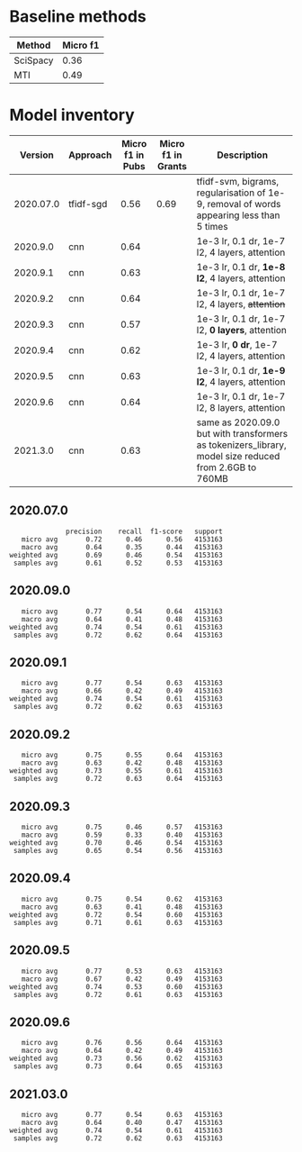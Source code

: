 # Baseline methods

Method   | Micro f1
-------- | -------
SciSpacy | 0.36
MTI      | 0.49

# Model inventory

Version   | Approach    | Micro f1 in Pubs | Micro f1 in Grants | Description
--------- | ----------- | ---------------- | ------------------ | -------
2020.07.0 | tfidf-sgd   | 0.56             | 0.69               | tfidf-svm, bigrams, regularisation of 1e-9, removal of words appearing less than 5 times
2020.9.0  | cnn         | 0.64             |                    | 1e-3 lr, 0.1 dr, 1e-7 l2, 4 layers, attention
2020.9.1  | cnn         | 0.63             |                    | 1e-3 lr, 0.1 dr, **1e-8 l2**, 4 layers, attention
2020.9.2  | cnn         | 0.64             |                    | 1e-3 lr, 0.1 dr, 1e-7 l2, 4 layers, ~~attention~~
2020.9.3  | cnn         | 0.57             |                    | 1e-3 lr, 0.1 dr, 1e-7 l2, **0 layers**, attention
2020.9.4  | cnn         | 0.62             |                    | 1e-3 lr, **0 dr**, 1e-7 l2, 4 layers, attention
2020.9.5  | cnn         | 0.63             |                    | 1e-3 lr, 0.1 dr, **1e-9 l2**, 4 layers, attention
2020.9.6  | cnn         | 0.64             |                    | 1e-3 lr, 0.1 dr, 1e-7 l2, 8 layers, attention
2021.3.0  | cnn         | 0.63             |                    | same as 2020.09.0 but with transformers as tokenizers_library, model size reduced from 2.6GB to 760MB

## 2020.07.0

```
              precision    recall  f1-score   support
   micro avg       0.72      0.46      0.56   4153163
   macro avg       0.64      0.35      0.44   4153163
weighted avg       0.69      0.46      0.54   4153163
 samples avg       0.61      0.52      0.53   4153163
```

## 2020.09.0

```
   micro avg       0.77      0.54      0.64   4153163
   macro avg       0.64      0.41      0.48   4153163
weighted avg       0.74      0.54      0.61   4153163
 samples avg       0.72      0.62      0.64   4153163
```

## 2020.09.1

```
   micro avg       0.77      0.54      0.63   4153163
   macro avg       0.66      0.42      0.49   4153163
weighted avg       0.74      0.54      0.61   4153163
 samples avg       0.72      0.62      0.63   4153163
```

## 2020.09.2

```
   micro avg       0.75      0.55      0.64   4153163
   macro avg       0.63      0.42      0.48   4153163
weighted avg       0.73      0.55      0.61   4153163
 samples avg       0.72      0.63      0.64   4153163
```

## 2020.09.3

```
   micro avg       0.75      0.46      0.57   4153163
   macro avg       0.59      0.33      0.40   4153163
weighted avg       0.70      0.46      0.54   4153163
 samples avg       0.65      0.54      0.56   4153163
```

## 2020.09.4

```
   micro avg       0.75      0.54      0.62   4153163
   macro avg       0.63      0.41      0.48   4153163
weighted avg       0.72      0.54      0.60   4153163
 samples avg       0.71      0.61      0.63   4153163
```

## 2020.09.5
```
   micro avg       0.77      0.53      0.63   4153163
   macro avg       0.67      0.42      0.49   4153163
weighted avg       0.74      0.53      0.60   4153163
 samples avg       0.72      0.61      0.63   4153163
```

## 2020.09.6
```
   micro avg       0.76      0.56      0.64   4153163                        
   macro avg       0.64      0.42      0.49   4153163                        
weighted avg       0.73      0.56      0.62   4153163                        
 samples avg       0.73      0.64      0.65   4153163
```

## 2021.03.0
```
   micro avg       0.77      0.54      0.63   4153163
   macro avg       0.64      0.40      0.47   4153163
weighted avg       0.74      0.54      0.61   4153163
 samples avg       0.72      0.62      0.63   4153163
```
